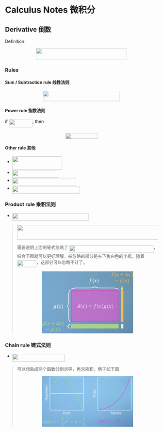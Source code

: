 # Calculus Notes 微积分

## Derivative 倒数
Definition:
<p align="center"><img src="/calculus/tex/08e96921bcaeaddd7a86d676ecda4c64.svg?invert_in_darkmode&sanitize=true" align=middle width=299.17671794999995pt height=39.452455349999994pt/></p>

### Rules
#### Sum / Subtraction rule 线性法则
<p align="center"><img src="/calculus/tex/5e22ef5be8fd8291c0e1383147c8ffa0.svg?invert_in_darkmode&sanitize=true" align=middle width=254.014332pt height=34.7253258pt/></p>

#### Power rule 指数法则
if <img src="/calculus/tex/c96be4c1fe26be551262160288e019fb.svg?invert_in_darkmode&sanitize=true" align=middle width=77.78044394999998pt height=27.91243950000002pt/>, then
<p align="center"><img src="/calculus/tex/6c6e14544feaeb76e4f5eb45dd5825b7.svg?invert_in_darkmode&sanitize=true" align=middle width=106.27368345pt height=18.88772655pt/></p>

#### Other rule 其他
* <img src="/calculus/tex/d5232b97a6802f7d17313b07dcce7b26.svg?invert_in_darkmode&sanitize=true" align=middle width=164.61630569999997pt height=43.42856099999997pt/>
* <img src="/calculus/tex/7ac9c567818db293dd86c778d60edd3b.svg?invert_in_darkmode&sanitize=true" align=middle width=150.7876029pt height=24.7161288pt/>
* <img src="/calculus/tex/ff83fac3f8592cd90af956224edd9219.svg?invert_in_darkmode&sanitize=true" align=middle width=210.13244669999997pt height=24.7161288pt/>
* <img src="/calculus/tex/5fd832a490eb3bf1a35e49a22c928e75.svg?invert_in_darkmode&sanitize=true" align=middle width=222.91788089999997pt height=24.7161288pt/>

### Product rule 乘积法则
* <img src="/calculus/tex/ff09a5921d1f66cd7d3d69fd3514770c.svg?invert_in_darkmode&sanitize=true" align=middle width=250.9303929pt height=24.7161288pt/>
> <p align="center"><img src="/calculus/tex/4560ddacebc01e0c8b8fdddb716f47e6.svg?invert_in_darkmode&sanitize=true" align=middle width=500.94772034999994pt height=49.06842765pt/></p>
> 需要说明上面的等式忽略了 <img src="/calculus/tex/18921c57cacd3b9d8a07815c0ee8412f.svg?invert_in_darkmode&sanitize=true" align=middle width=277.34017739999996pt height=24.65753399999998pt/>，结合下图就可以更好理解，被忽略的部分是右下角白色的小框，随着 <img src="/calculus/tex/9aba8e632072b0a013789884b336e626.svg?invert_in_darkmode&sanitize=true" align=middle width=63.235812749999994pt height=22.831056599999986pt/>，这部分可以忽略不计了。
> <p align="center"><img src="./img/derivative-product-rule-explanation.png" width="300" /> </p>

### Chain rule 链式法则
* <img src="/calculus/tex/e0cd8211f1b6f71d6f0f655e3a3822ce.svg?invert_in_darkmode&sanitize=true" align=middle width=172.79128514999996pt height=24.7161288pt/>
> 可以想象成两个函数分别求导，再求乘积，例子如下图 <p align="center"><img src="./img/derivative-chain-rule-explanation.png" width="300" /> </p>
